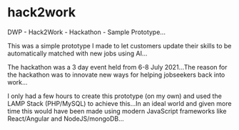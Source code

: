 # hack2work
DWP - Hack2Work - Hackathon - Sample Prototype...

This was a simple prototype I made to let customers update their skills to be automatically matched with new jobs using AI...

The hackathon was a 3 day event held from 6-8 July 2021...The reason for the hackathon was to innovate new ways for helping jobseekers back into work...

I only had a few hours to create this prototype (on my own) and used the LAMP Stack (PHP/MySQL) to achieve this...In an ideal world and given more time this would have been made using modern JavaScript frameworks like React/Angular and NodeJS/mongoDB...
